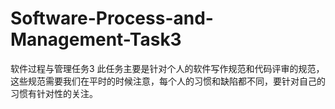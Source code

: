 # Software-Process-and-Management-Task3
软件过程与管理任务3
此任务主要是针对个人的软件写作规范和代码评审的规范，这些规范需要我们在平时的时候注意，每个人的习惯和缺陷都不同，要针对自己的习惯有针对性的关注。
